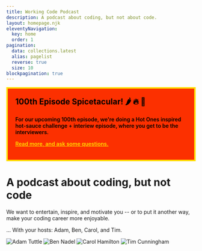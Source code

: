 ```yaml
---
title: Working Code Podcast
description: A podcast about coding, but not about code.
layout: homepage.njk
eleventyNavigation:
  key: home
  order: 1
pagination:
  data: collections.latest
  alias: pagelist
  reverse: true
  size: 10
blockpagination: true
---
```


<div style="background-color: #fc3000;padding: 20px;color: black;border: 4px solid #ffe000;font-weight: 600;">
<h2 style="margin-top:0"><strong>100th Episode Spicetacular! 🌶️ 🔥 🥵</strong></h2>
<p>For our upcoming 100th episode, we're doing a Hot Ones inspired hot-sauce challenge + interiew episode, where you get to be the interviewers.</p>
<p><a style="color: #ffe000;text-decoration: underline;" href="https://github.com/workingcodepod/ama">Read more, and ask some questions.</a></p>
</div>

# **A podcast about coding, but not code**

We want to entertain, inspire, and motivate you -- or to put it another way, make your coding career more enjoyable.

... With your hosts: Adam, Ben, Carol, and Tim.

<img title="Adam Tuttle" alt="Adam Tuttle" src="/images/adam-tuttle.jpg" class="hosts" />
<img title="Ben Nadel" alt="Ben Nadel" src="/images/ben-nadel.jpg" class="hosts" />
<img title="Carol Hamilton" alt="Carol Hamilton" src="/images/carol-hamilton.jpg" class="hosts" />
<img title="Tim Cunningham" alt="Tim Cunningham" src="/images/tim-cunningham.jpg" class="hosts" />
